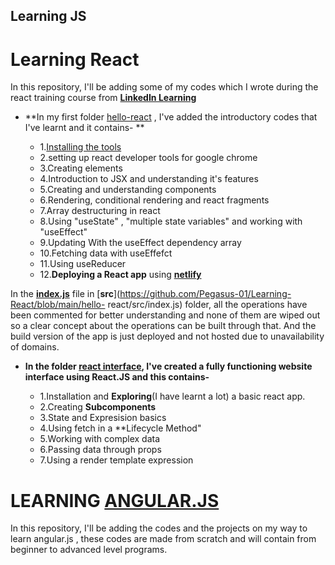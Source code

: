 ## Learning JS

   # Learning React

   In this repository, I'll be adding some of my codes which I wrote during the react training course
   from [**LinkedIn Learning**](https://www.linkedin.com/learning/me)



   - **In my first folder [hello-react](https://github.com/Pegasus-01/Learning-React/tree/main/hello-react) , I've added the introductory codes that I've learnt and it contains-   **

     - 1.[Installing the tools](https://reactjs.org/docs/create-a-new-react-app.html)
     - 2.setting up react developer tools for google chrome
     - 3.Creating elements 
     - 4.Introduction to JSX and understanding it's features
     - 5.Creating and understanding components
     - 6.Rendering, conditional rendering and react fragments
     - 7.Array destructuring in react
     - 8.Using "useState" , "multiple state variables" and working with "useEffect"
     - 9.Updating With the useEffect dependency array
     - 10.Fetching data with useEffefct
     - 11.Using useReducer
     - 12.**Deploying a React app** using [**netlify**](https://app.netlify.com/teams/pegasus-01/overview)




   In the [**index.js**](https://github.com/Pegasus-01/Learning-React/tree/main/hello-react/src) file in [**src**](https://github.com/Pegasus-01/Learning-React/blob/main/hello-    react/src/index.js) folder, all the operations have been commented for better understanding and none of them are wiped out so a clear concept about the operations can be        built through that. And the build version of the app is just deployed and not hosted due to unavailability of domains.


- **In the folder [react interface](#), I've created a fully functioning website interface using React.JS and this contains-**

     - 1.Installation and **Exploring**(I have learnt a lot) a basic react app.
     - 2.Creating **Subcomponents**
     - 3.State and Expresision basics
     - 4.Using fetch in a **Lifecycle Method"
     - 5.Working with complex data
     - 6.Passing data through props
     - 7.Using a render template expression 



# LEARNING [ANGULAR.JS](https://angular.io/)  

   In this repository, I'll be adding the codes and the projects on my way to learn angular.js , these codes are made from scratch and will contain 
   from beginner to advanced level programs.
